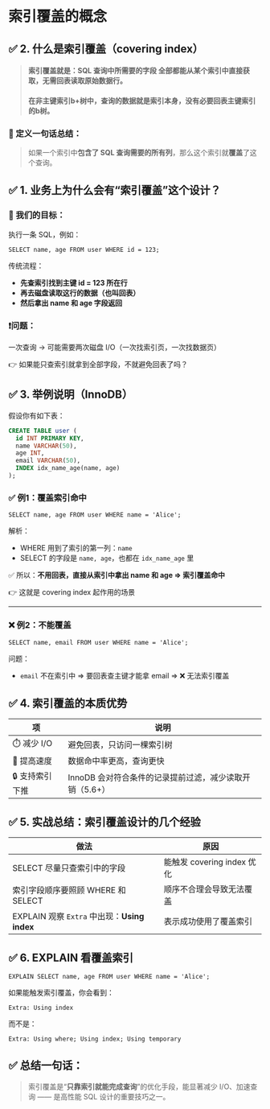 # 索引覆盖的概念

## ✅ 2. 什么是索引覆盖（covering index）

> #### **索引覆盖**就是：SQL 查询中所需要的字段 **全部**都能从某个索引中**直接获取**，**无需回表读取原始数据行**。
>
> #### 在非主键索引b+树中，查询的数据就是索引本身，没有必要回表主键索引的b树。

### 📌 定义一句话总结：

> 如果一个索引中**包含了 SQL 查询需要的所有列**，那么这个索引就**覆盖**了这个查询。

## ✅ 1. 业务上为什么会有“索引覆盖”这个设计？

### 📌 我们的目标：

执行一条 SQL，例如：

```
SELECT name, age FROM user WHERE id = 123;
```

传统流程：

- **先查索引找到主键 id = 123 所在行**
- **再去磁盘读取这行的数据（也叫回表）**
- **然后拿出 name 和 age 字段返回**

### ❗问题：

一次查询 → 可能需要两次磁盘 I/O（一次找索引页，一次找数据页）

👉 如果能只查索引就拿到全部字段，不就避免回表了吗？

## ✅ 3. 举例说明（InnoDB）

假设你有如下表：

```sql
CREATE TABLE user (
  id INT PRIMARY KEY,
  name VARCHAR(50),
  age INT,
  email VARCHAR(50),
  INDEX idx_name_age(name, age)
);
```

### ✅ 例1：覆盖索引命中

```
SELECT name, age FROM user WHERE name = 'Alice';
```

解析：

- WHERE 用到了索引的第一列：`name`
- SELECT 的字段是 `name, age`，也都在 `idx_name_age` 里

✅ 所以：**不用回表，直接从索引中拿出 name 和 age ⇒ 索引覆盖命中**

👉 这就是 covering index 起作用的场景

------

### ❌ 例2：不能覆盖

```
SELECT name, email FROM user WHERE name = 'Alice';
```

问题：

- `email` 不在索引中 ⇒ 要回表查主键才能拿 email ⇒ ❌ 无法索引覆盖

## ✅ 4. 索引覆盖的本质优势

| 项             | 说明                                                    |
| -------------- | ------------------------------------------------------- |
| ⏱️ 减少 I/O     | 避免回表，只访问一棵索引树                              |
| 🚀 提高速度     | 数据命中率更高，查询更快                                |
| 🔒 支持索引下推 | InnoDB 会对符合条件的记录提前过滤，减少读取开销（5.6+） |

## ✅ 5. 实战总结：索引覆盖设计的几个经验

| 做法                                         | 原因                       |
| -------------------------------------------- | -------------------------- |
| SELECT 尽量只查索引中的字段                  | 能触发 covering index 优化 |
| 索引字段顺序要照顾 WHERE 和 SELECT           | 顺序不合理会导致无法覆盖   |
| EXPLAIN 观察 `Extra` 中出现：**Using index** | 表示成功使用了覆盖索引     |

## ✅ 6. EXPLAIN 看覆盖索引

```
EXPLAIN SELECT name, age FROM user WHERE name = 'Alice';
```

如果能触发索引覆盖，你会看到：

```
Extra: Using index
```

而不是：

```
Extra: Using where; Using index; Using temporary
```

## ✅ 总结一句话：

> 索引覆盖是“**只靠索引就能完成查询**”的优化手段，能显著减少 I/O、加速查询 —— 是高性能 SQL 设计的重要技巧之一。







